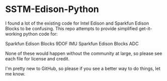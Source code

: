 # SSTM-Edison-Python

I found a lot of the existing code for Intel Edison and Sparkfun Edison Blocks to be confusing. This repo attempts to provide simplified get-it-working python code for:

Sparkfun Edison Blocks 9DOF IMU
Sparkfun Edison Blocks ADC

None of these would happen without the community at large, so please see each file for license and credit.

I'm pretty new to GitHub, so please if you see a better way to do things, let me know.


